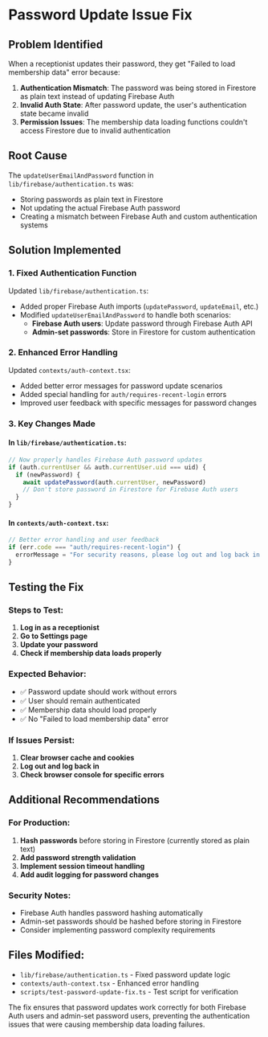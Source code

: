 # Password Update Issue Fix

## Problem Identified
When a receptionist updates their password, they get "Failed to load membership data" error because:

1. **Authentication Mismatch**: The password was being stored in Firestore as plain text instead of updating Firebase Auth
2. **Invalid Auth State**: After password update, the user's authentication state became invalid
3. **Permission Issues**: The membership data loading functions couldn't access Firestore due to invalid authentication

## Root Cause
The `updateUserEmailAndPassword` function in `lib/firebase/authentication.ts` was:
- Storing passwords as plain text in Firestore
- Not updating the actual Firebase Auth password
- Creating a mismatch between Firebase Auth and custom authentication systems

## Solution Implemented

### 1. Fixed Authentication Function
Updated `lib/firebase/authentication.ts`:
- Added proper Firebase Auth imports (`updatePassword`, `updateEmail`, etc.)
- Modified `updateUserEmailAndPassword` to handle both scenarios:
  - **Firebase Auth users**: Update password through Firebase Auth API
  - **Admin-set passwords**: Store in Firestore for custom authentication

### 2. Enhanced Error Handling
Updated `contexts/auth-context.tsx`:
- Added better error messages for password update scenarios
- Added special handling for `auth/requires-recent-login` errors
- Improved user feedback with specific messages for password changes

### 3. Key Changes Made

#### In `lib/firebase/authentication.ts`:
```typescript
// Now properly handles Firebase Auth password updates
if (auth.currentUser && auth.currentUser.uid === uid) {
  if (newPassword) {
    await updatePassword(auth.currentUser, newPassword)
    // Don't store password in Firestore for Firebase Auth users
  }
}
```

#### In `contexts/auth-context.tsx`:
```typescript
// Better error handling and user feedback
if (err.code === "auth/requires-recent-login") {
  errorMessage = "For security reasons, please log out and log back in before changing your password."
}
```

## Testing the Fix

### Steps to Test:
1. **Log in as a receptionist**
2. **Go to Settings page**
3. **Update your password**
4. **Check if membership data loads properly**

### Expected Behavior:
- ✅ Password update should work without errors
- ✅ User should remain authenticated
- ✅ Membership data should load properly
- ✅ No "Failed to load membership data" error

### If Issues Persist:
1. **Clear browser cache and cookies**
2. **Log out and log back in**
3. **Check browser console for specific errors**

## Additional Recommendations

### For Production:
1. **Hash passwords** before storing in Firestore (currently stored as plain text)
2. **Add password strength validation**
3. **Implement session timeout handling**
4. **Add audit logging for password changes**

### Security Notes:
- Firebase Auth handles password hashing automatically
- Admin-set passwords should be hashed before storing in Firestore
- Consider implementing password complexity requirements

## Files Modified:
- `lib/firebase/authentication.ts` - Fixed password update logic
- `contexts/auth-context.tsx` - Enhanced error handling
- `scripts/test-password-update-fix.ts` - Test script for verification

The fix ensures that password updates work correctly for both Firebase Auth users and admin-set password users, preventing the authentication issues that were causing membership data loading failures.








